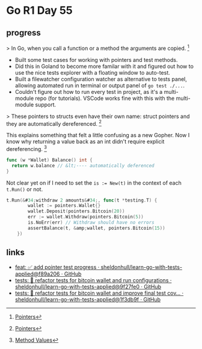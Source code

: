 # Go R1 Day 55


## progress

&gt; In Go, when you call a function or a method the arguments are copied. [^pointers]

- Built some test cases for working with pointers and test methods.
- Did this in Goland to become more familar with it and figured out how to use the nice tests explorer with a floating window to auto-test.
- Built a filewatcher configuration watcher as alternative to tests panel, allowing automated run in terminal or output panel of `go test ./...`.
- Couldn&#39;t figure out how to run every test in project, as it&#39;s a multi-module repo (for tutorials).
VSCode works fine with this with the multi-module support.

&gt; These pointers to structs even have their own name: struct pointers and they are automatically dereferenced.  [^pointers]

This explains something that felt a little confusing as a new Gopher.
Now I know why returning a value back as an int didn&#39;t require explicit dereferencing. [^dereferencing]

```go
func (w *Wallet) Balance() int {
  return w.balance // &lt;---- automatically deferenced
}
```

Not clear yet on if I need to set the `is := New(t)` in the context of each `t.Run()` or not.

```go
t.Run(&#34;withdraw 2 amounts&#34;, func(t *testing.T) {
		wallet := pointers.Wallet{}
		wallet.Deposit(pointers.Bitcoin(20))
		err := wallet.Withdraw(pointers.Bitcoin(5))
		is.NoErr(err) // Withdraw should have no errors
		assertBalance(t, &amp;wallet, pointers.Bitcoin(15))
	})
```

## links

- [feat: ✅ add pointer test progress · sheldonhull/learn-go-with-tests-applied@f89a206 · GitHub](https://github.com/sheldonhull/learn-go-with-tests-applied/commit/f89a2069def3c99c6a0199b64b826034e8b37edc)
- [tests: 🧪 refactor tests for bitcoin wallet and run configurations · sheldonhull/learn-go-with-tests-applied@9f27fe0 · GitHub](https://github.com/sheldonhull/learn-go-with-tests-applied/commit/9f27fe07a8437de7182698c820733b4d57c1be28)
- [tests: 🧪 refactor tests for bitcoin wallet and improve final test cov… · sheldonhull/learn-go-with-tests-applied@1f3db9f · GitHub](https://github.com/sheldonhull/learn-go-with-tests-applied/commit/1f3db9f57ee622f90f5de50c01073891c4457d92)

[^pointers]: [Pointers](https://quii.gitbook.io/learn-go-with-tests/go-fundamentals/pointers-and-errors)
[^dereferencing]: [Method Values](https://golang.org/ref/spec#Method_values)

